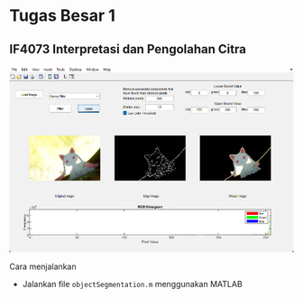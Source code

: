 # Tugas Besar 1
## IF4073 Interpretasi dan Pengolahan Citra
![App](assets/example.jpg)

Cara menjalankan
- Jalankan file `objectSegmentation.m` menggunakan MATLAB  